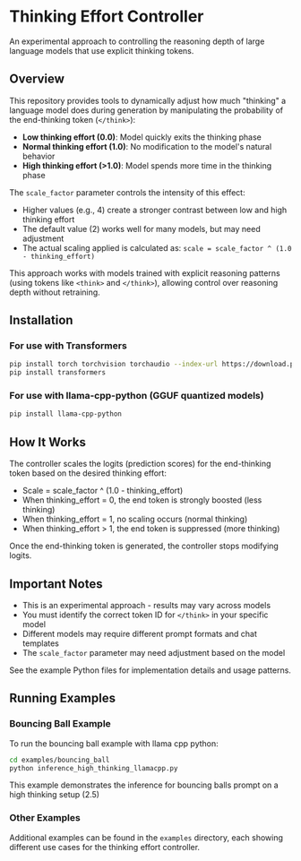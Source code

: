 # Thinking Effort Controller

An experimental approach to controlling the reasoning depth of large language models that use explicit thinking tokens.

## Overview

This repository provides tools to dynamically adjust how much "thinking" a language model does during generation by manipulating the probability of the end-thinking token (`</think>`):

- **Low thinking effort (0.0)**: Model quickly exits the thinking phase
- **Normal thinking effort (1.0)**: No modification to the model's natural behavior
- **High thinking effort (>1.0)**: Model spends more time in the thinking phase

The `scale_factor` parameter controls the intensity of this effect:
- Higher values (e.g., 4) create a stronger contrast between low and high thinking effort
- The default value (2) works well for many models, but may need adjustment
- The actual scaling applied is calculated as: `scale = scale_factor ^ (1.0 - thinking_effort)`

This approach works with models trained with explicit reasoning patterns (using tokens like `<think>` and `</think>`), allowing control over reasoning depth without retraining.

## Installation

### For use with Transformers

```bash
pip install torch torchvision torchaudio --index-url https://download.pytorch.org/whl/cu124
pip install transformers
```

### For use with llama-cpp-python (GGUF quantized models)

```bash
pip install llama-cpp-python
```

## How It Works

The controller scales the logits (prediction scores) for the end-thinking token based on the desired thinking effort:

- Scale = scale_factor ^ (1.0 - thinking_effort)
- When thinking_effort = 0, the end token is strongly boosted (less thinking)
- When thinking_effort = 1, no scaling occurs (normal thinking)
- When thinking_effort > 1, the end token is suppressed (more thinking)

Once the end-thinking token is generated, the controller stops modifying logits.

## Important Notes

- This is an experimental approach - results may vary across models
- You must identify the correct token ID for `</think>` in your specific model
- Different models may require different prompt formats and chat templates
- The `scale_factor` parameter may need adjustment based on the model

See the example Python files for implementation details and usage patterns.

## Running Examples

### Bouncing Ball Example
To run the bouncing ball example with llama cpp python:

```bash
cd examples/bouncing_ball
python inference_high_thinking_llamacpp.py
```

This example demonstrates the inference for bouncing balls prompt on a high thinking setup (2.5)

### Other Examples
Additional examples can be found in the `examples` directory, each showing different use cases for the thinking effort controller.